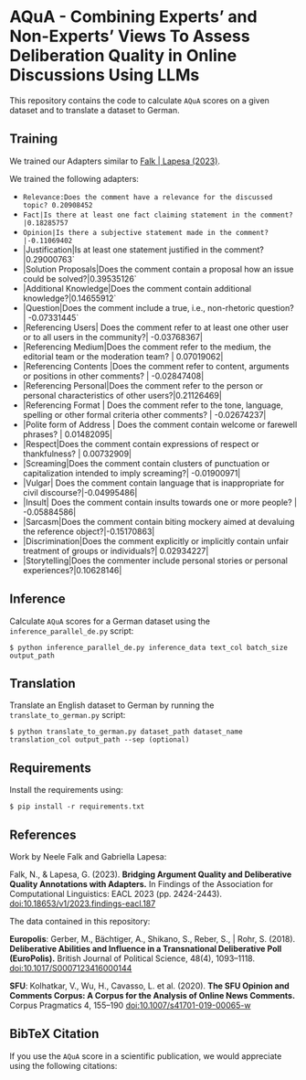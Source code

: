 # AQuA - Combining Experts’ and Non-Experts’ Views To Assess Deliberation Quality in Online Discussions Using LLMs
This repository contains the code to calculate `AQuA` scores on a given dataset and to translate a dataset to German.

## Training
We trained our Adapters similar to [Falk | Lapesa (2023)](https://github.com/Blubberli/ArgQualityAdapters).

We trained the following adapters:

* `Relevance:Does the comment have a relevance for the discussed topic? 0.20908452` 
* `Fact|Is there at least one fact claiming statement in the comment?|0.18285757`
* `Opinion|Is there a subjective statement made in the comment?|-0.11069402`
* |Justification|Is at least one statement justified in the comment?|0.29000763`
* |Solution Proposals|Does the comment contain a proposal how an issue could be solved?|0.39535126`
* |Additional Knowledge|Does the comment contain additional knowledge?|0.14655912`
* |Question|Does the comment include a true, i.e., non-rhetoric question? | -0.07331445`
* |Referencing Users| Does the comment refer to at least one other user or to all users in the community?| -0.03768367|
* |Referencing Medium|Does the comment refer to the medium, the editorial team or the moderation team? | 0.07019062|
* |Referencing Contents |Does the comment refer to content, arguments or positions in other comments? | -0.02847408|
* |Referencing Personal|Does the comment refer to the person or personal characteristics of other users?|0.21126469| 
* |Referencing Format | Does the comment refer to the tone, language, spelling or other formal criteria other comments? |  -0.02674237|
* |Polite form of Address | Does the comment contain welcome or farewell phrases? | 0.01482095|
* |Respect|Does the comment contain expressions of respect or thankfulness? | 0.00732909|
* |Screaming|Does the comment contain clusters of punctuation or capitalization intended to imply screaming?| -0.01900971|
* |Vulgar| Does the comment contain language that is inappropriate for civil discourse?|-0.04995486|
* |Insult| Does the comment contain insults towards one or more people? | -0.05884586|
* |Sarcasm|Does the comment contain biting mockery aimed at devaluing the reference object?|-0.15170863|
* |Discrimination|Does the comment explicitly or implicitly contain unfair treatment of groups or individuals?| 0.02934227|
* |Storytelling|Does the commenter include personal stories or personal experiences?|0.10628146|

## Inference
Calculate `AQuA` scores for a German dataset using the `inference_parallel_de.py` script:
```
$ python inference_parallel_de.py inference_data text_col batch_size output_path
```

## Translation
Translate an English dataset to German by running the `translate_to_german.py` script:
```
$ python translate_to_german.py dataset_path dataset_name translation_col output_path --sep (optional)
```

## Requirements
Install the requirements using:
```
$ pip install -r requirements.txt
```

## References 
Work by Neele Falk and Gabriella Lapesa:

Falk, N., & Lapesa, G. (2023). **Bridging Argument Quality and Deliberative Quality Annotations with Adapters.** In Findings of the Association for Computational Linguistics: EACL 2023 (pp. 2424-2443). [doi:10.18653/v1/2023.findings-eacl.187](https://aclanthology.org/2023.findings-eacl.187)

The data contained in this repository: 

**Europolis**: Gerber, M., Bächtiger, A., Shikano, S., Reber, S., | Rohr, S. (2018). **Deliberative Abilities and Influence in a Transnational Deliberative Poll (EuroPolis).** British Journal of Political Science, 48(4), 1093–1118. [doi:10.1017/S0007123416000144](https://doi.org/10.1017/S0007123416000144)

**SFU**: Kolhatkar, V., Wu, H., Cavasso, L. et al. (2020). **The SFU Opinion and Comments Corpus: A Corpus for the Analysis of Online News Comments.** Corpus Pragmatics 4, 155–190 [doi:10.1007/s41701-019-00065-w](https://doi.org/10.1007/s41701-019-00065-w)

## BibTeX Citation
If you use the `AQuA` score in a scientific publication, we would appreciate using the following citations:

```

```
